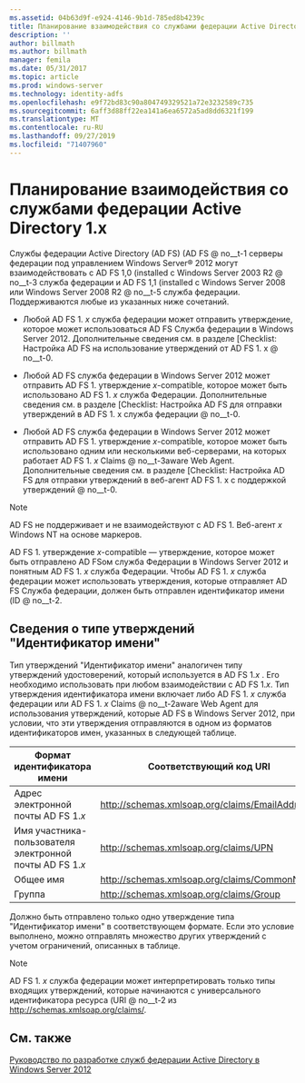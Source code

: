 ```yaml
---
ms.assetid: 04b63d9f-e924-4146-9b1d-785ed8b4239c
title: Планирование взаимодействия со службами федерации Active Directory 1.x
description: ''
author: billmath
ms.author: billmath
manager: femila
ms.date: 05/31/2017
ms.topic: article
ms.prod: windows-server
ms.technology: identity-adfs
ms.openlocfilehash: e9f72bd83c90a804749329521a72e3232589c735
ms.sourcegitcommit: 6aff3d88ff22ea141a6ea6572a5ad8dd6321f199
ms.translationtype: MT
ms.contentlocale: ru-RU
ms.lasthandoff: 09/27/2019
ms.locfileid: "71407960"
---
```

# <a name="planning-for-interoperability-with-ad-fs-1x"></a>Планирование взаимодействия со службами федерации Active Directory 1.x

Службы федерации Active Directory (AD FS) \(AD FS @ no__t-1 серверы федерации под управлением Windows Server® 2012 могут взаимодействовать с AD FS 1,0 \(installed с Windows Server 2003 R2 @ no__t-3 служба федерации и AD FS 1,1 \(installed с Windows Server 2008 или Windows Server 2008 R2 @ no__t-5 служба федерации. Поддерживаются любые из указанных ниже сочетаний.  

-   Любой AD FS 1. *x* служба федерации может отправить утверждение, которое может использоваться AD FS Служба федерации в Windows Server 2012. Дополнительные сведения см. в разделе [Checklist: Настройка AD FS на использование утверждений от AD FS 1. x @ no__t-0.  

-   Любой AD FS служба федерации в Windows Server 2012 может отправить AD FS 1. утверждение *x*\-compatible, которое может быть использовано AD FS 1. *x* служба Федерации. Дополнительные сведения см. в разделе [Checklist: Настройка AD FS для отправки утверждений в AD FS 1. x служба федерации @ no__t-0.  

-   Любой AD FS служба федерации в Windows Server 2012 может отправить AD FS 1. утверждение *x*\-compatible, которое может быть использовано одним или несколькими веб-серверами, на которых работает AD FS 1. *x* Claims @ no__t-3aware Web Agent. Дополнительные сведения см. в разделе [Checklist: Настройка AD FS для отправки утверждений в веб-агент AD FS 1. x с поддержкой утверждений @ no__t-0.  

> [!NOTE]  
> AD FS не поддерживает и не взаимодействуют с AD FS 1. Веб-агент *x* Windows NT на основе маркеров.  

AD FS 1. утверждение *x*\-compatible — утверждение, которое может быть отправлено AD FSом служба Федерации в Windows Server 2012 и понятным AD FS 1. *x* служба Федерации. Чтобы AD FS 1. *x* служба федерации может использовать утверждения, которые отправляет AD FS Служба федерации, должен быть отправлен идентификатор имени \(ID @ no__t-2.  

## <a name="understanding-the-name-id-claim-type"></a>Сведения о типе утверждений "Идентификатор имени"  
Тип утверждений "Идентификатор имени" аналогичен типу утверждений удостоверений, который используется в AD FS 1.*x* . Его необходимо использовать при любом взаимодействии с AD FS 1.*x*. Тип утверждения идентификатора имени включает либо AD FS 1. *x* служба федерации или AD FS 1. *x* Claims @ no__t-2aware Web Agent для использования утверждений, которые AD FS в Windows Server 2012, при условии, что эти утверждения отправляются в одном из форматов идентификаторов имен, указанных в следующей таблице.  


|      Формат идентификатора имени       |               Соответствующий код URI                |
|---------------------------|------------------------------------------------|
| Адрес электронной почты AD FS 1.*x* | http://schemas.xmlsoap.org/claims/EmailAddress |
|   Имя участника-пользователя электронной почты AD FS 1.*x*   |     http://schemas.xmlsoap.org/claims/UPN      |
|        Общее имя        |  http://schemas.xmlsoap.org/claims/CommonName  |
|           Группа           |    http://schemas.xmlsoap.org/claims/Group     |

Должно быть отправлено только одно утверждение типа "Идентификатор имени" в соответствующем формате. Если это условие выполнено, можно отправлять множество других утверждений с учетом ограничений, описанных в таблице.  

> [!NOTE]  
> AD FS 1. *x* служба федерации может интерпретировать только типы входящих утверждений, которые начинаются с универсального идентификатора ресурса \(URI @ no__t-2 из http://schemas.xmlsoap.org/claims/.  

## <a name="see-also"></a>См. также
[Руководство по разработке служб федерации Active Directory в Windows Server 2012](AD-FS-Design-Guide-in-Windows-Server-2012.md)
